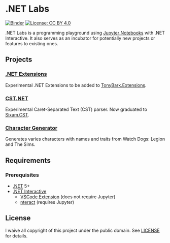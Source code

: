 # .NET Labs

[![Binder](https://mybinder.org/badge_logo.svg)](https://mybinder.org/v2/gh/tonytins/dotnetlabs/HEAD?urlpath=lab) [![License: CC BY 4.0](https://img.shields.io/badge/License-CC%20BY%204.0-lightgrey.svg)](https://creativecommons.org/licenses/by/4.0/)

.NET Labs is a programming playground using [Jupyter Notebooks](https://jupyter.org/) with .NET Interactive. It also serves as an incubator for potentially new projects or features to existing ones.

## Projects

### [.NET Extensions](./notebooks/extensions.ipynb)

Experimental .NET Extensions to be added to [TonyBark.Extensions](https://github.com/tonytins/tonybark-dotnetext).

### [CST.NET](./notebooks/cst.ipynb)

Experimental Caret-Separated Text (CST) parser. Now graduated to [Sixam.CST](https://github.com/sixamsoft/cst-dotnet).

### [Character Generator](./notebooks/chargen.ipynb)

Generates varies characters with names and traits from Watch Dogs: Legion and The Sims.

## Requirements
### Prerequisites

- [.NET](https://dotnet.microsoft.com/download) 5+
- [.NET Interactive](https://github.com/dotnet/interactive/blob/main/README.md)
    - [VSCode Extension](https://marketplace.visualstudio.com/items?itemName=ms-dotnettools.dotnet-interactive-vscode) (does not require Jupyter)
    - [nteract](https://nteract.io/) (requires Jupyter)

## License

I waive all copyright of this project under the public domain. See [LICENSE](LICENSE) for details.
